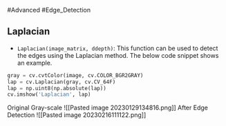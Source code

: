 #Advanced
#Edge_Detection
## Laplacian
- `Laplacian(image_matrix, ddepth)`: This function can be used to detect the edges using the Laplacian method. The below code snippet shows an example.
```python
gray = cv.cvtColor(image, cv.COLOR_BGR2GRAY)
lap = cv.Laplacian(gray, cv.CV_64F)
lap = np.uint8(np.absolute(lap))
cv.imshow('Laplacian', lap)
```
Original Gray-scale
![[Pasted image 20230129134816.png]]
After Edge Detection
![[Pasted image 20230216111122.png]]


